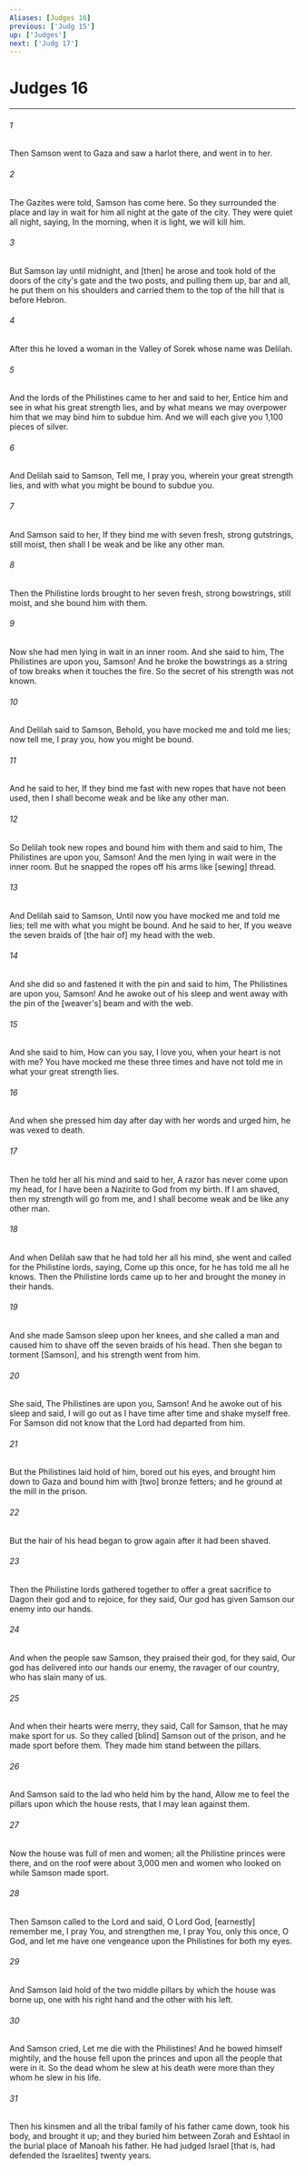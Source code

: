 ```yaml
---
Aliases: [Judges 16]
previous: ['Judg 15']
up: ['Judges']
next: ['Judg 17']
---
```

# Judges 16

***














###### 1 






Then Samson went to Gaza and saw a harlot there, and went in to her. 













###### 2 






The Gazites were told, Samson has come here. So they surrounded the place and lay in wait for him all night at the gate of the city. They were quiet all night, saying, In the morning, when it is light, we will kill him. 













###### 3 






But Samson lay until midnight, and [then] he arose and took hold of the doors of the city's gate and the two posts, and pulling them up, bar and all, he put them on his shoulders and carried them to the top of the hill that is before Hebron. 













###### 4 






After this he loved a woman in the Valley of Sorek whose name was Delilah. 













###### 5 






And the lords of the Philistines came to her and said to her, Entice him and see in what his great strength lies, and by what means we may overpower him that we may bind him to subdue him. And we will each give you 1,100 pieces of silver. 













###### 6 






And Delilah said to Samson, Tell me, I pray you, wherein your great strength lies, and with what you might be bound to subdue you. 













###### 7 






And Samson said to her, If they bind me with seven fresh, strong gutstrings, still moist, then shall I be weak and be like any other man. 













###### 8 






Then the Philistine lords brought to her seven fresh, strong bowstrings, still moist, and she bound him with them. 













###### 9 






Now she had men lying in wait in an inner room. And she said to him, The Philistines are upon you, Samson! And he broke the bowstrings as a string of tow breaks when it touches the fire. So the secret of his strength was not known. 













###### 10 






And Delilah said to Samson, Behold, you have mocked me and told me lies; now tell me, I pray you, how you might be bound. 













###### 11 






And he said to her, If they bind me fast with new ropes that have not been used, then I shall become weak and be like any other man. 













###### 12 






So Delilah took new ropes and bound him with them and said to him, The Philistines are upon you, Samson! And the men lying in wait were in the inner room. But he snapped the ropes off his arms like [sewing] thread. 













###### 13 






And Delilah said to Samson, Until now you have mocked me and told me lies; tell me with what you might be bound. And he said to her, If you weave the seven braids of [the hair of] my head with the web. 













###### 14 






And she did so and fastened it with the pin and said to him, The Philistines are upon you, Samson! And he awoke out of his sleep and went away with the pin of the [weaver's] beam and with the web. 













###### 15 






And she said to him, How can you say, I love you, when your heart is not with me? You have mocked me these three times and have not told me in what your great strength lies. 













###### 16 






And when she pressed him day after day with her words and urged him, he was vexed to death. 













###### 17 






Then he told her all his mind and said to her, A razor has never come upon my head, for I have been a Nazirite to God from my birth. If I am shaved, then my strength will go from me, and I shall become weak and be like any other man. 













###### 18 






And when Delilah saw that he had told her all his mind, she went and called for the Philistine lords, saying, Come up this once, for he has told me all he knows. Then the Philistine lords came up to her and brought the money in their hands. 













###### 19 






And she made Samson sleep upon her knees, and she called a man and caused him to shave off the seven braids of his head. Then she began to torment [Samson], and his strength went from him. 













###### 20 






She said, The Philistines are upon you, Samson! And he awoke out of his sleep and said, I will go out as I have time after time and shake myself free. For Samson did not know that the Lord had departed from him. 













###### 21 






But the Philistines laid hold of him, bored out his eyes, and brought him down to Gaza and bound him with [two] bronze fetters; and he ground at the mill in the prison. 













###### 22 






But the hair of his head began to grow again after it had been shaved. 













###### 23 






Then the Philistine lords gathered together to offer a great sacrifice to Dagon their god and to rejoice, for they said, Our god has given Samson our enemy into our hands. 













###### 24 






And when the people saw Samson, they praised their god, for they said, Our god has delivered into our hands our enemy, the ravager of our country, who has slain many of us. 













###### 25 






And when their hearts were merry, they said, Call for Samson, that he may make sport for us. So they called [blind] Samson out of the prison, and he made sport before them. They made him stand between the pillars. 













###### 26 






And Samson said to the lad who held him by the hand, Allow me to feel the pillars upon which the house rests, that I may lean against them. 













###### 27 






Now the house was full of men and women; all the Philistine princes were there, and on the roof were about 3,000 men and women who looked on while Samson made sport. 













###### 28 






Then Samson called to the Lord and said, O Lord God, [earnestly] remember me, I pray You, and strengthen me, I pray You, only this once, O God, and let me have one vengeance upon the Philistines for both my eyes. 













###### 29 






And Samson laid hold of the two middle pillars by which the house was borne up, one with his right hand and the other with his left. 













###### 30 






And Samson cried, Let me die with the Philistines! And he bowed himself mightily, and the house fell upon the princes and upon all the people that were in it. So the dead whom he slew at his death were more than they whom he slew in his life. 













###### 31 






Then his kinsmen and all the tribal family of his father came down, took his body, and brought it up; and they buried him between Zorah and Eshtaol in the burial place of Manoah his father. He had judged Israel [that is, had defended the Israelites] twenty years.
